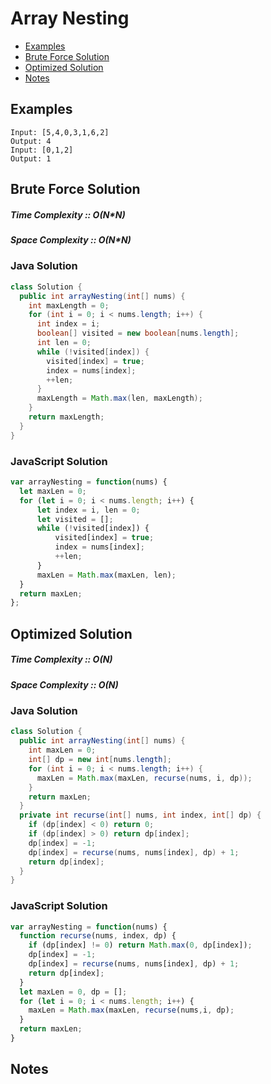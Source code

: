 # Array Nesting
* [Examples](#example)
* [Brute Force Solution](#bruteforce)
* [Optimized Solution](#optimized)
* [Notes](#notes)

<a id="example"></a>
## Examples
```
Input: [5,4,0,3,1,6,2]
Output: 4
Input: [0,1,2]
Output: 1
```
<a id="bruteforce"></a>
## Brute Force Solution
##### Time Complexity :: O(N*N)
##### Space Complexity :: O(N*N)
### Java Solution
```java
class Solution {
  public int arrayNesting(int[] nums) {
    int maxLength = 0;
    for (int i = 0; i < nums.length; i++) {
      int index = i;
      boolean[] visited = new boolean[nums.length];
      int len = 0;
      while (!visited[index]) {
        visited[index] = true;
        index = nums[index];
        ++len;
      }
      maxLength = Math.max(len, maxLength);
    }
    return maxLength;
  }
}
```
### JavaScript Solution
```javascript
var arrayNesting = function(nums) {
  let maxLen = 0;
  for (let i = 0; i < nums.length; i++) {
      let index = i, len = 0;
      let visited = [];
      while (!visited[index]) {
          visited[index] = true;
          index = nums[index];
          ++len;
      }
      maxLen = Math.max(maxLen, len);
  }
  return maxLen;
};
```
<a id="optimized"></a>
## Optimized Solution
##### Time Complexity :: O(N)
##### Space Complexity :: O(N)
### Java Solution
```java
class Solution {
  public int arrayNesting(int[] nums) {
    int maxLen = 0;
    int[] dp = new int[nums.length];
    for (int i = 0; i < nums.length; i++) {
      maxLen = Math.max(maxLen, recurse(nums, i, dp));
    }
    return maxLen;
  } 
  private int recurse(int[] nums, int index, int[] dp) {
    if (dp[index] < 0) return 0;
    if (dp[index] > 0) return dp[index];
    dp[index] = -1;
    dp[index] = recurse(nums, nums[index], dp) + 1;
    return dp[index];
  }
}
```
### JavaScript Solution
```javascript
var arrayNesting = function(nums) {
  function recurse(nums, index, dp) {
    if (dp[index] != 0) return Math.max(0, dp[index]);
    dp[index] = -1;
    dp[index] = recurse(nums, nums[index], dp) + 1;
    return dp[index];
  }
  let maxLen = 0, dp = [];
  for (let i = 0; i < nums.length; i++) {
    maxLen = Math.max(maxLen, recurse(nums,i, dp);
  }
  return maxLen;
}
```
<a id="notes"></a>
## Notes
